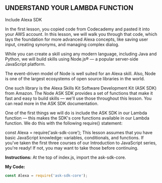 ## UNDERSTAND YOUR LAMBDA FUNCTION

Include Alexa SDK

In the first lesson, you copied code from Codecademy and pasted it into your AWS account. In this lesson, we will walk you through that code, which lays the foundation for more advanced Alexa concepts, like saving user input, creating synonyms, and managing complex dialog.

While you can create a skill using any modern language, including Java and Python, we will build skills using Node.js® — a popular server-side JavaScript platform.

The event-driven model of Node is well suited for an Alexa skill. Also, Node is one of the largest ecosystems of open source libraries in the world.

One such library is the Alexa Skills Kit Software Development Kit (ASK SDK) from Amazon. The Node ASK SDK provides a set of functions that make it fast and easy to build skills — we'll use those throughout this lesson. You can read more in the ASK SDK documentation.

One of the first things we will do is include the ASK SDK in our Lambda function — this makes the SDK's core functions available in our Lambda function. We do this with the following require() statement:

const Alexa = require('ask-sdk-core');
This lesson assumes that you have basic JavaScript knowledge: variables, conditionals, and functions. If you've taken the first three courses of our Introduction to JavaScript series, you're ready! If not, you may want to take those before continuing.

**Instructions:**
At the top of index.js, import the ask-sdk-core.

**My Code:**
```js
const Alexa = require('ask-sdk-core');
```
